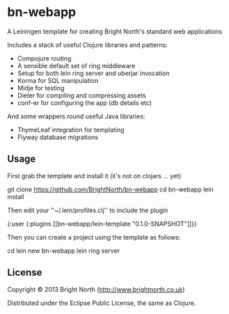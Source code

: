 # bn-webapp

A Leiningen template for creating Bright North's standard web applications

Includes a stack of useful Clojure libraries and patterns:

 * Compojure routing
 * A sensible default set of ring middleware
 * Setup for both lein ring server and uberjar invocation
 * Korma for SQL manipulation
 * Midje for testing
 * Dieter for compiling and compressing assets
 * conf-er for configuring the app (db details etc)

And some wrappers round useful Java libraries:

 * ThymeLeaf integration for templating
 * Flyway database migrations


## Usage

First grab the template and install it (it's not on clojars ... yet)

 git clone https://github.com/BrightNorth/bn-webapp
 cd bn-webapp
 lein install

Then edit your ''~/.lein/profiles.clj'' to include the plugin

 {:user {:plugins [[bn-webapp/lein-template "0.1.0-SNAPSHOT"]]}}

Then you can create a project using the template as follows:

 cd <my-working-directory>
 lein new bn-webapp <project-name>
 lein ring server

## License

Copyright © 2013 Bright North (http://www.brightnorth.co.uk)

Distributed under the Eclipse Public License, the same as Clojure.

